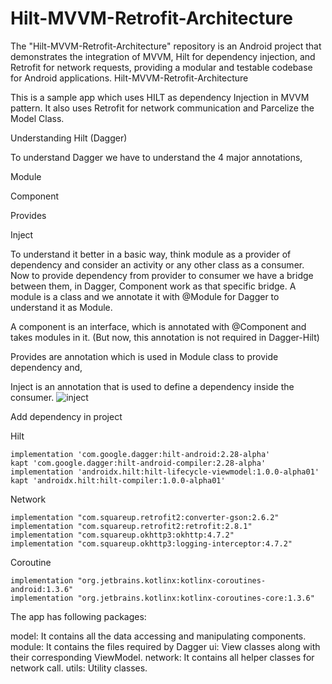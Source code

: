 # Hilt-MVVM-Retrofit-Architecture
The "Hilt-MVVM-Retrofit-Architecture" repository is an Android project that demonstrates the integration of MVVM, Hilt for dependency injection, and Retrofit for network requests, providing a modular and testable codebase for Android applications.
Hilt-MVVM-Retrofit-Architecture

This is a sample app which uses HILT as dependency Injection in MVVM pattern.
It also uses Retrofit for network communication and Parcelize the Model Class.

Understanding Hilt (Dagger)

To understand Dagger we have to understand the 4 major annotations,

Module

Component

Provides

Inject

To understand it better in a basic way, think module as a provider of dependency and consider an activity or any other class as a consumer. Now to provide dependency from provider to consumer we have a bridge between them, in Dagger, Component work as that specific bridge.
A module is a class and we annotate it with @Module for Dagger to understand it as Module.

A component is an interface, which is annotated with @Component and takes modules in it. (But now, this annotation is not required in Dagger-Hilt)

Provides are annotation which is used in Module class to provide dependency and,

Inject is an annotation that is used to define a dependency inside the consumer.
![inject](https://github.com/bishal559/Hilt-MVVM-Retrofit-Architecture/assets/65449966/bc9b6be7-ce52-4478-93a1-ccaf4daaaa85)

Add dependency in project

Hilt

    implementation 'com.google.dagger:hilt-android:2.28-alpha'
    kapt 'com.google.dagger:hilt-android-compiler:2.28-alpha'
    implementation 'androidx.hilt:hilt-lifecycle-viewmodel:1.0.0-alpha01'
    kapt 'androidx.hilt:hilt-compiler:1.0.0-alpha01'
Network

    implementation "com.squareup.retrofit2:converter-gson:2.6.2"
    implementation "com.squareup.retrofit2:retrofit:2.8.1"
    implementation "com.squareup.okhttp3:okhttp:4.7.2"
    implementation "com.squareup.okhttp3:logging-interceptor:4.7.2"
Coroutine

    implementation "org.jetbrains.kotlinx:kotlinx-coroutines-android:1.3.6"
    implementation "org.jetbrains.kotlinx:kotlinx-coroutines-core:1.3.6"
The app has following packages:

model: It contains all the data accessing and manipulating components.
module: It contains the files required by Dagger
ui: View classes along with their corresponding ViewModel.
network: It contains all helper classes for network call.
utils: Utility classes.
